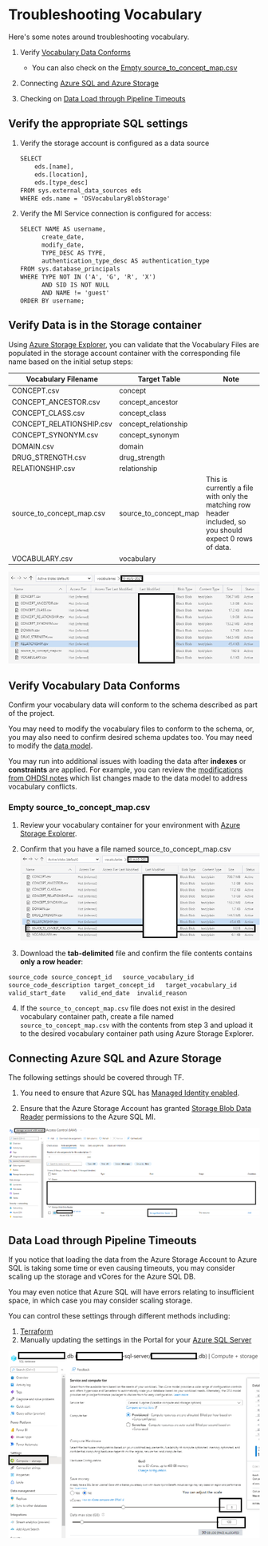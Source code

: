 # Troubleshooting Vocabulary

Here's some notes around troubleshooting vocabulary.

1. Verify [Vocabulary Data Conforms](#verify-vocabulary-data-conforms)
    * You can also check on the [Empty source_to_concept_map.csv](#empty-source_to_concept_map.csv)

2. Connecting [Azure SQL and Azure Storage](#connecting-azure-sql-and-azure-storage)

3. Checking on [Data Load through Pipeline Timeouts](#data-load-through-pipeline-timeouts)

## Verify the appropriate SQL settings

1.  Verify the storage account is configured as a data source

    ```
    SELECT
        eds.[name],
        eds.[location],
        eds.[type_desc]
    FROM sys.external_data_sources eds
    WHERE eds.name = 'DSVocabularyBlobStorage'
    ```
1. Verify the MI Service connection is configured for access:

   ```
   SELECT NAME AS username,
         create_date,
         modify_date,
         TYPE_DESC AS TYPE,
         authentication_type_desc AS authentication_type
   FROM sys.database_principals
   WHERE TYPE NOT IN ('A', 'G', 'R', 'X')
         AND SID IS NOT NULL
         AND NAME != 'guest'
   ORDER BY username;
   ```

## Verify Data is in the Storage container

Using [Azure Storage Explorer](https://azure.microsoft.com/en-us/features/storage-explorer/), you can validate that the Vocabulary Files are populated in the storage account container with the corresponding file name based on the initial setup steps:

| Vocabulary Filename | Target Table | Note |
|--|--|--|
| CONCEPT.csv | concept |  |
| CONCEPT_ANCESTOR.csv | concept_ancestor |  |
| CONCEPT_CLASS.csv | concept_class |  |
| CONCEPT_RELATIONSHIP.csv | concept_relationship |  |
| CONCEPT_SYNONYM.csv | concept_synonym |  |
| DOMAIN.csv | domain |  |
| DRUG_STRENGTH.csv | drug_strength |  |
| RELATIONSHIP.csv | relationship |  |
| source_to_concept_map.csv | source_to_concept_map | This is currently a file with only the matching row header included, so you should expect 0 rows of data. |
| VOCABULARY.csv | vocabulary |  |

![Vocabulary Files](/docs/media/vocabulary_storage_account.png)

## Verify Vocabulary Data Conforms

Confirm your vocabulary data will conform to the schema described as part of the project.

You may need to modify the vocabulary files to conform to the schema, or, you may also need to confirm desired schema updates too.  You may need to modify the [data model](/sql/cdm/v5.3.1/omop_vocabulary_indexes_constraints/).

You may run into additional issues with loading the data after **indexes** or **constraints** are applied.  For example, you can review the [modifications from OHDSI notes](/sql/README.md#modifications-from-ohdsi) which list changes made to the data model to address vocabulary conflicts.

### Empty source_to_concept_map.csv

1. Review your vocabulary container for your environment with [Azure Storage Explorer](https://azure.microsoft.com/en-us/features/storage-explorer/).

2. Confirm that you have a file named source_to_concept_map.csv
![source_to_concept_map.csv in storage account](/docs/media/vocabulary_storage_account_source_to_concept_mapping.png)

3. Download the **tab-delimited** file and confirm the file contents contains **only a row header**:
```csv
source_code	source_concept_id	source_vocabulary_id	source_code_description	target_concept_id	target_vocabulary_id	valid_start_date	valid_end_date	invalid_reason
```

4. If the `source_to_concept_map.csv` file does not exist in the desired vocabulary container path, create a file named `source_to_concept_map.csv` with the contents from step 3 and upload it to the desired vocabulary container path using Azure Storage Explorer.

## Connecting Azure SQL and Azure Storage

The following settings should be covered through TF.

1. You need to ensure that Azure SQL has [Managed Identity enabled](https://docs.microsoft.com/en-us/azure/active-directory/managed-identities-azure-resources/tutorial-windows-vm-access-sql#enable).

2. Ensure that the Azure Storage Account has granted [Storage Blob Data Reader](https://docs.microsoft.com/en-us/azure/role-based-access-control/built-in-roles#storage-blob-data-reader) permissions to the Azure SQL MI.

![image.png](/docs/media/vocabulary_storage_account_rbac.png)

## Data Load through Pipeline Timeouts

If you notice that loading the data from the Azure Storage Account to Azure SQL is taking some time or even causing timeouts, you may consider scaling up the storage and vCores for the Azure SQL DB.

You may even notice that Azure SQL will have errors relating to insufficient space, in which case you may consider scaling storage.

You can control these settings through different methods including:
1. [Terraform](/infra/terraform/)
2. Manually updating the settings in the Portal for your [Azure SQL Server](https://docs.microsoft.com/en-us/azure/azure-sql/database/single-database-scale#change-storage-size)

![Scale Azure SQL Server in the Portal](../media/vocabulary_azure_sql_scale.png)